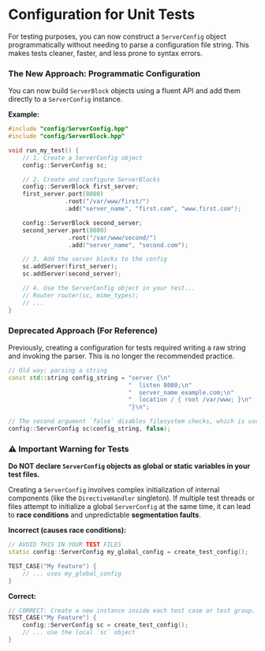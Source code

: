 # Configuration for Unit Tests

For testing purposes, you can now construct a `ServerConfig` object programmatically without needing to parse a configuration file string. This makes tests cleaner, faster, and less prone to syntax errors.

### The New Approach: Programmatic Configuration

You can now build `ServerBlock` objects using a fluent API and add them directly to a `ServerConfig` instance.

**Example:**

```cpp
#include "config/ServerConfig.hpp"
#include "config/ServerBlock.hpp"

void run_my_test() {
    // 1. Create a ServerConfig object
    config::ServerConfig sc;

    // 2. Create and configure ServerBlocks
    config::ServerBlock first_server;
    first_server.port(8080)
                .root("/var/www/first/")
                .add("server_name", "first.com", "www.first.com");

    config::ServerBlock second_server;
    second_server.port(8080)
                 .root("/var/www/second/")
                 .add("server_name", "second.com");

    // 3. Add the server blocks to the config
    sc.addServer(first_server);
    sc.addServer(second_server);

    // 4. Use the ServerConfig object in your test...
    // Router router(sc, mime_types);
    // ...
}
```

### Deprecated Approach (For Reference)

Previously, creating a configuration for tests required writing a raw string and invoking the parser. This is no longer the recommended practice.

```cpp
// Old way: parsing a string
const std::string config_string = "server {\n"
                                  "  listen 8080;\n"
                                  "  server_name example.com;\n"
                                  "  location / { root /var/www; }\n"
                                  "}\n";

// The second argument `false` disables filesystem checks, which is useful for tests.
config::ServerConfig sc(config_string, false);
```

### ⚠️ Important Warning for Tests

**Do NOT declare `ServerConfig` objects as global or static variables in your test files.**

Creating a `ServerConfig` involves complex initialization of internal components (like the `DirectiveHandler` singleton). If multiple test threads or files attempt to initialize a global `ServerConfig` at the same time, it can lead to **race conditions** and unpredictable **segmentation faults**.

**Incorrect (causes race conditions):**

```cpp
// AVOID THIS IN YOUR TEST FILES
static config::ServerConfig my_global_config = create_test_config();

TEST_CASE("My Feature") {
    // ... uses my_global_config
}
```

**Correct:**

```cpp
// CORRECT: Create a new instance inside each test case or test group.
TEST_CASE("My Feature") {
    config::ServerConfig sc = create_test_config();
    // ... use the local `sc` object
}
```